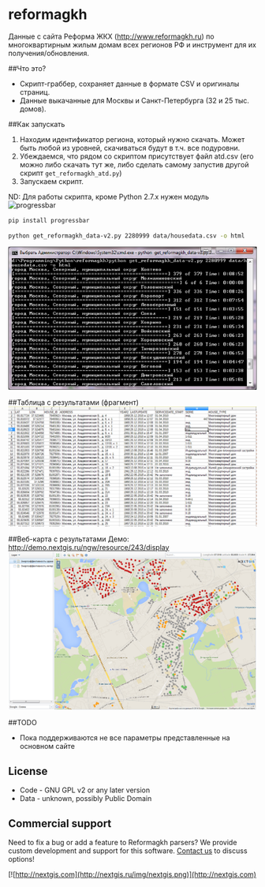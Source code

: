 reformagkh
==========
Данные с сайта Реформа ЖКХ (http://www.reformagkh.ru) по многоквартирным жилым домам всех регионов РФ и инструмент для их получения/обновления.

##Что это?
* Скрипт-граббер, сохраняет данные в формате CSV и оригиналы страниц.
* Данные выкачанные для Москвы и Санкт-Петербурга (32 и 25 тыс. домов).

##Как запускать

1. Находим идентификатор региона, который нужно скачать. Может быть любой из уровней, скачиваться будут в т.ч. все подуровни.
2. Убеждаемся, что рядом со скриптом присутствует файл atd.csv (его можно либо скачать тут же, либо сделать самому запустив другой скрипт `get_reformagkh_atd.py`)
3. Запускаем скрипт.

ND: Для работы скрипта, кроме Python 2.7.x нужен модуль ![progressbar](https://pypi.python.org/pypi/progressbar)

```bash
pip install progressbar
```

```bash
python get_reformagkh_data-v2.py 2280999 data/housedata.csv -o html
```

![Example3](/img/running.png)

##Таблица с результатами (фрагмент)
![Example1](/img/table.png)

##Веб-карта с результатами
Демо: http://demo.nextgis.ru/ngw/resource/243/display
![Example2](/img/map.png)

##TODO

* Пока поддерживаются не все параметры представленные на основном сайте


License
-------------
* Code - GNU GPL v2 or any later version
* Data - unknown, possibly Public Domain

Commercial support
----------
Need to fix a bug or add a feature to Reformagkh parsers? We provide custom development and support for this software. [Contact us](http://nextgis.ru/en/contact/) to discuss options!

[![http://nextgis.com](http://nextgis.ru/img/nextgis.png)](http://nextgis.com)


